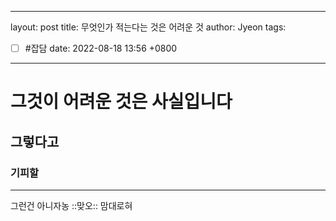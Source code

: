 - - - -
layout: post
title: 무엇인가 적는다는 것은 어려운 것
author: Jyeon
tags:
- [ ] #잡담
date: 2022-08-18 13:56 +0800
- - - -
# 그것이 어려운 것은 사실입니다
## 그렇다고
### 기피할
- - - -
그런건 아니자농
::맞오::  맘대로혀